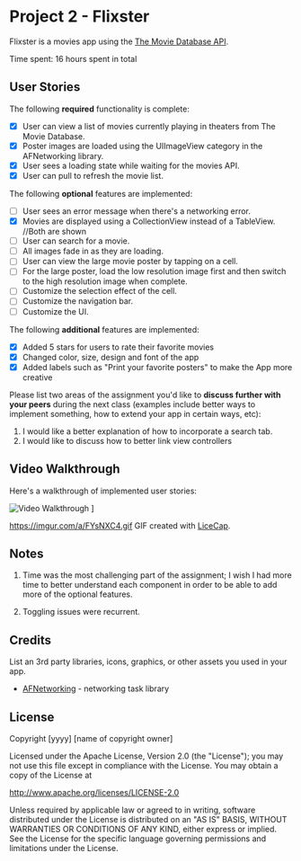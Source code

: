 # Project 2 - Flixster

Flixster is a movies app using the [The Movie Database API](http://docs.themoviedb.apiary.io/#).

Time spent: 16 hours spent in total

## User Stories

The following **required** functionality is complete:

- [X] User can view a list of movies currently playing in theaters from The Movie Database.
- [X] Poster images are loaded using the UIImageView category in the AFNetworking library.
- [X] User sees a loading state while waiting for the movies API.
- [X] User can pull to refresh the movie list.

The following **optional** features are implemented:

- [ ] User sees an error message when there's a networking error.
- [X] Movies are displayed using a CollectionView instead of a TableView. //Both are shown
- [ ] User can search for a movie.
- [ ] All images fade in as they are loading.
- [ ] User can view the large movie poster by tapping on a cell.
- [ ] For the large poster, load the low resolution image first and then switch to the high resolution image when complete.
- [ ] Customize the selection effect of the cell.
- [ ] Customize the navigation bar.
- [ ] Customize the UI.

The following **additional** features are implemented:

- [X] Added 5 stars for users to rate their favorite movies
- [X] Changed color, size, design and font of the app
- [X] Added labels such as "Print your favorite posters" to make the App more creative

Please list two areas of the assignment you'd like to **discuss further with your peers** during the next class (examples include better ways to implement something, how to extend your app in certain ways, etc):

1. I would like a better explanation of how to incorporate a search tab.
2. I would like to discuss how to better link view controllers

## Video Walkthrough

Here's a walkthrough of implemented user stories:

<img src='https://imgur.com/a/FYsNXC4.gif' title='Video Walkthrough' width='' alt='Video Walkthrough' />
]

https://imgur.com/a/FYsNXC4.gif
GIF created with [LiceCap](http://www.cockos.com/licecap/).

## Notes

1. Time was the most challenging part of the assignment; I wish I had more time to better understand each component in order to be able to add more of the optional features.

2. Toggling issues were recurrent.

## Credits

List an 3rd party libraries, icons, graphics, or other assets you used in your app.

- [AFNetworking](https://github.com/AFNetworking/AFNetworking) - networking task library

## License

Copyright [yyyy] [name of copyright owner]

Licensed under the Apache License, Version 2.0 (the "License");
you may not use this file except in compliance with the License.
You may obtain a copy of the License at

http://www.apache.org/licenses/LICENSE-2.0

Unless required by applicable law or agreed to in writing, software
distributed under the License is distributed on an "AS IS" BASIS,
WITHOUT WARRANTIES OR CONDITIONS OF ANY KIND, either express or implied.
See the License for the specific language governing permissions and
limitations under the License.

